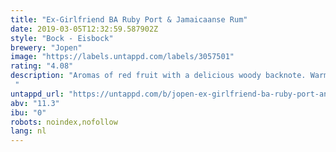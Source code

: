 ```yaml
---
title: "Ex-Girlfriend BA Ruby Port & Jamaicaanse Rum"
date: 2019-03-05T12:32:59.587902Z
style: "Bock - Eisbock"
brewery: "Jopen"
image: "https://labels.untappd.com/labels/3057501"
rating: "4.08"
description: "Aromas of red fruit with a delicious woody backnote. Warm chocolate and red fruit flavors with nut and spicy rum tones and a slightly wry wine-like finish. "
untappd_url: "https://untappd.com/b/jopen-ex-girlfriend-ba-ruby-port-and-jamaicaanse-rum/3057501"
abv: "11.3"
ibu: "0"
robots: noindex,nofollow
lang: nl
---
```

